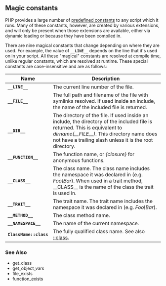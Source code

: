 Magic constants
---------------

PHP provides a large number of
<a href="/reserved/constants.html" class="link">predefined constants</a>
to any script which it runs. Many of these constants, however, are
created by various extensions, and will only be present when those
extensions are available, either via dynamic loading or because they
have been compiled in.

There are nine magical constants that change depending on where they are
used. For example, the value of **`__LINE__`** depends on the line that
it's used on in your script. All these "magical" constants are resolved
at compile time, unlike regular constants, which are resolved at
runtime. These special constants are case-insensitive and are as
follows:

| Name                   | Description                                                                                                                                                                                                                              |
|------------------------|------------------------------------------------------------------------------------------------------------------------------------------------------------------------------------------------------------------------------------------|
| **`__LINE__`**         | The current line number of the file.                                                                                                                                                                                                     |
| **`__FILE__`**         | The full path and filename of the file with symlinks resolved. If used inside an include, the name of the included file is returned.                                                                                                     |
| **`__DIR__`**          | The directory of the file. If used inside an include, the directory of the included file is returned. This is equivalent to *dirname(\_\_FILE\_\_)*. This directory name does not have a trailing slash unless it is the root directory. |
| **`__FUNCTION__`**     | The function name, or *{closure}* for anonymous functions.                                                                                                                                                                               |
| **`__CLASS__`**        | The class name. The class name includes the namespace it was declared in (e.g. *Foo\\Bar*). When used in a trait method, \_\_CLASS\_\_ is the name of the class the trait is used in.                                                    |
| **`__TRAIT__`**        | The trait name. The trait name includes the namespace it was declared in (e.g. *Foo\\Bar*).                                                                                                                                              |
| **`__METHOD__`**       | The class method name.                                                                                                                                                                                                                   |
| **`__NAMESPACE__`**    | The name of the current namespace.                                                                                                                                                                                                       |
| **`ClassName::class`** | The fully qualified class name. See also <a href="/language/oop5/basic.html#language.oop5.basic.class.class" class="link">::class</a>.                                                                                                   |

### See Also

-   <span class="function">get\_class</span>
-   <span class="function">get\_object\_vars</span>
-   <span class="function">file\_exists</span>
-   <span class="function">function\_exists</span>
